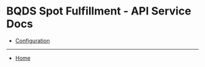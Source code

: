 # BQDS Spot Fulfillment - API Service Docs

  - [Configuration](CONFIGURATION.md)

----
* [Home](../)
